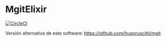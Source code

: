 # MgitElixir

[![CircleCI](https://circleci.com/gh/trifulca/mgit_elixir.svg?style=svg)](https://circleci.com/gh/trifulca/mgit_elixir)

Versión alternativa de este software: https://github.com/hugoruscitti/mgit
